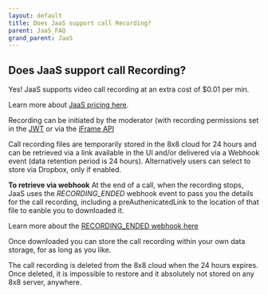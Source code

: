 ```yaml
---
layout: default
title: Does JaaS support call Recording?
parent: JaaS_FAQ
grand_parent: JaaS
---
```


## Does JaaS support call Recording?

Yes!  JaaS supports video call recording at an extra cost of $0.01 per min.

Learn more about [JaaS pricing here](https://jaas.8x8.vc/#/pricing).

Recording can be initiated by the moderator (with recording permissions set in the [JWT](https://developer.8x8.com/jaas/docs/jaas-onboarding#the-jitsi-jwt1) or via the [iFrame API](https://jitsi.github.io/handbook/docs/dev-guide/dev-guide-iframe/#startrecording)

Call recording files are temporarily stored in the 8x8 cloud for 24 hours and can be retrieved via a link available in the UI and/or delivered via a Webhook event (data retention period is 24 hours).
Alternatively users can select to store via Dropbox, only if enabled.

**To retrieve via webhook** At the end of a call, when the recording stops, JaaS uses the _RECORDING_ENDED_ webhook event to pass you the details for the call recording, including a preAuthenicatedLink to the location of that file to eanble you to downloaded it.

Learn more about the [RECORDING_ENDED webhook here](https://developer.8x8.com/jaas/docs/webhooks-payload#recording_ended)

Once downloaded you can store the call recording within your own data storage, for as long as you like.  

The call recording is deleted from the 8x8 cloud when the 24 hours expires. Once deleted, it is impossible to restore and it absolutely not stored on any 8x8 server, anywhere.
